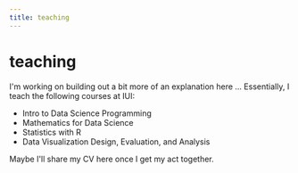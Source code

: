 ```yaml
---
title: teaching
---
```


# teaching

I'm working on building out a bit more of an explanation here ... Essentially, I teach the following courses at IUI:

- Intro to Data Science Programming
- Mathematics for Data Science
- Statistics with R
- Data Visualization Design, Evaluation, and Analysis

Maybe I'll share my CV here once I get my act together.